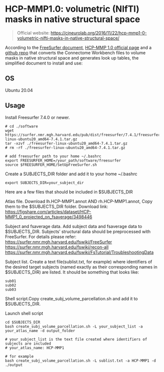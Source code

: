 # HCP-MMP1.0: volumetric (NIfTI) masks in native structural space
> Official website: https://cjneurolab.org/2016/11/22/hcp-mmp1-0-volumetric-nifti-masks-in-native-structural-space/

According to the [FreeSurfer document](https://surfer.nmr.mgh.harvard.edu/fswiki/HistoAtlasSegmentation), [HCP-MMP 1.0 official page](https://cjneurolab.org/2016/11/22/hcp-mmp1-0-volumetric-nifti-masks-in-native-structural-space/) and a [github repo](https://github.com/tannerjared/HCP-MMP1) that converts the Connectome Workbench files to volume masks in native structural space and generates look up tables,
the simplified document to install and use:

## OS
Ubuntu 20.04

## Usage
Install Freesurfer 7.4.0 or newer.
```shell
# cd ./software
wget https://surfer.nmr.mgh.harvard.edu/pub/dist/freesurfer/7.4.1/freesurfer-linux-ubuntu20_amd64-7.4.1.tar.gz
tar -xzvf ./freesurfer-linux-ubuntu20_amd64-7.4.1.tar.gz
# rm -rf ./freesurfer-linux-ubuntu20_amd64-7.4.1.tar.gz

# add freesurfer path to your home ~/.bashrc
export FREESURFER_HOME=/your_path/software/freesurfer
source $FREESURFER_HOME/SetUpFreeSurfer.sh
```

Create a SUBJECTS_DIR folder and add it to your home ~/.bashrc
```shell
export SUBJECTS_DIR=your_subject_dir
```
Here are a few files that should be included in $SUBJECTS_DIR

Atlas file. Download lh.HCP-MMP1.annot AND rh.HCP-MMP1.annot, Copy them to the $SUBJECTS_DIR folder. Download link: https://figshare.com/articles/dataset/HCP-MMP1_0_projected_on_fsaverage/3498446 


Subject and fsaverage data. Add subject data and fsaverage data to $SUBJECTS_DIR. Subjects’ structural data should be preprocessed with FreeSurfer. For details please refer:
https://surfer.nmr.mgh.harvard.edu/fswiki/FreeSurfer
https://surfer.nmr.mgh.harvard.edu/fswiki/recon-all
https://surfer.nmr.mgh.harvard.edu/fswiki/FsTutorial/TroubleshootingData

Subject list. Create a text file(sublist.txt, for example) where identifiers of the desired target subjects (named exactly as their corresponding names in $SUBJECTS_DIR) are listed. It should be something that looks like:
  ```shell
  sub01
  sub02
  sub03

  ```

Shell script.Copy create_subj_volume_parcellation.sh and add it to $SUBJECTS_DIR.


Launch shell script
```shell
cd $SUBJECTS_DIR
bash create_subj_volume_parcellation.sh -L your_subject_list -a your_atlas_name -d output_folder

# your_subject_list is the text file created where identifiers of subjects are included
# your_atlas_name: HCP-MMP1

# for example
bash create_subj_volume_parcellation.sh -L sublist.txt -a HCP-MMP1 -d ./output
```
